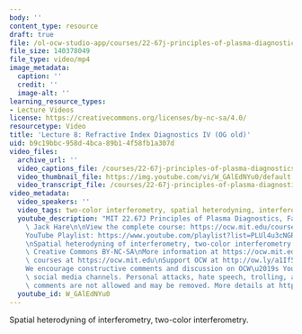 ```yaml
---
body: ''
content_type: resource
draft: true
file: /ol-ocw-studio-app/courses/22-67j-principles-of-plasma-diagnostics-fall-2023/ocw_2267_lecture08_refractive_4_360p_16_9.mp4
file_size: 140378049
file_type: video/mp4
image_metadata:
  caption: ''
  credit: ''
  image-alt: ''
learning_resource_types:
- Lecture Videos
license: https://creativecommons.org/licenses/by-nc-sa/4.0/
resourcetype: Video
title: 'Lecture 8: Refractive Index Diagnostics IV (OG old)'
uid: b9c19bbc-958d-4bca-89b1-4f58fb1a307d
video_files:
  archive_url: ''
  video_captions_file: /courses/22-67j-principles-of-plasma-diagnostics-fall-2023/1cwL29iWRdtOMA1ZtPkJTr8AefjWEpAwa_transcript.webvtt
  video_thumbnail_file: https://img.youtube.com/vi/W_GAlEdNYu0/default.jpg
  video_transcript_file: /courses/22-67j-principles-of-plasma-diagnostics-fall-2023/1cwL29iWRdtOMA1ZtPkJTr8AefjWEpAwa_transcript.pdf
video_metadata:
  video_speakers: ''
  video_tags: two-color interferometry, spatial heterodyning, interferometry
  youtube_description: "MIT 22.67J Principles of Plasma Diagnostics, Fall 2023\nInstructor:\
    \ Jack Hare\n\nView the complete course: https://ocw.mit.edu/courses/22-67j-principles-of-plasma-diagnostics-fall-2023/\n\
    YouTube Playlist: https://www.youtube.com/playlist?list=PLUl4u3cNGP61wK-NwYKZMuABl_eHBmhu4\n\
    \nSpatial heterodyning of interferometry, two-color interferometry.\n\nLicense:\
    \ Creative Commons BY-NC-SA\nMore information at https://ocw.mit.edu/terms\nMore\
    \ courses at https://ocw.mit.edu\nSupport OCW at http://ow.ly/a1If50zVRlQ\n\n\
    We encourage constructive comments and discussion on OCW\u2019s YouTube and other\
    \ social media channels. Personal attacks, hate speech, trolling, and inappropriate\
    \ comments are not allowed and may be removed. More details at https://ocw.mit.edu/comments.\n"
  youtube_id: W_GAlEdNYu0
---
```

Spatial heterodyning of interferometry, two-color interferometry.
